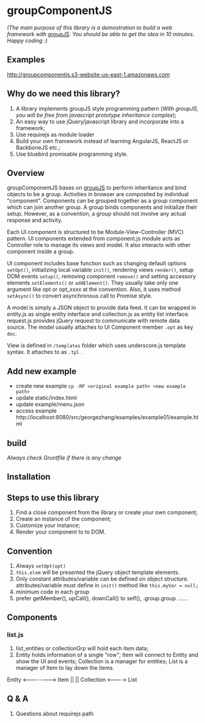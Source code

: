 # groupComponentJS

*(The main purpose of this library is a demostration to build a web framework with [groupJS](https://github.com/mainnote/groupJS). You should be able to get the idea in 10 minutes. Happy coding :)*

## Examples
<http://groupcomponentjs.s3-website-us-east-1.amazonaws.com>


## Why do we need this library?
1. A library implements groupJS style programming pattern (*With groupJS, you will be free from javascript prototype inheritance complex*);
2. An easy way to use jQuery/javascript library and incorporate into a framework;
3. Use requirejs as module loader
4. Build your own framework instead of learning AngularJS, ReactJS or BackboneJS etc.;
5. Use bluebird promisable programming style.

## Overview
groupComponentJS bases on [groupJS](https://github.com/mainnote/groupJS) to perform inheritance and bind objects to be a group. Activities in browser are composited by individual "component". Components can be grouped together as a group component which can join another group. A group binds components and initialize their setup. However, as a convention, a group should not involve any actual response and activity.

Each UI component is structured to be Module-View-Controller (MVC) pattern. UI components extended from component.js module acts as Controller role to manage its views and model. It also interacts with other component inside a group.

UI component includes base function such as changing default options `setOpt()`, initializing local variable `init()`, rendering views `render()`, setup DOM events `setup()`, removing component `remove()` and setting accessory elements `setElements()` or `addElement()`. They usually take only one argument like opt or opt_xxxx at the convention. Also, it uses method `setAsync()` to convert asynchronous call to Promise style.

A model is simply a JSON object to provide data feed. It can be wrapped in entity.js as single entity interface and collection.js as entity list interface. request.js provides jQuery request to communicate with remote data source. The model usually attaches to UI Component member `.opt` as key `doc`.

View is defined in `/templates` folder which uses underscore.js template syntax. It attaches to as `.tpl` .

## Add new example

* create new example `cp -RP <original example path> <new example path>`
* update static/index.html
* update example/menu.json
* access example http://localhost:8080/src/georgezhang/examples/example01/example.html

## build
*Always check Gruntfile if there is any change*


## Installation

## Steps to use this library
1. Find a close component from the library or create your own component;
2. Create an instance of the component;
3. Customize your instance;
4. Render your component to to DOM.

## Convention
1. Always `setOpt(opt)`
2. `this.elem` will be presented the jQuery object template elements.
3. Only constant attributes/variable can be defined on object structure. attributes/variable must define in `init()` method like `this.myVar = null;`
4. minimum code in each group
5. prefer getMember(), upCall(), downCall() to self(), .group.group .......

## Components

### list.js
1. list_entities or collectionGrp will hold each item data;
2. Entity holds information of a single "row"; Item will connect to Entity and show the UI and events; Collection is a manager for entities; List is a manager of Item to lay down the items.

Entity <--------> Item
  ||               ||
Collection <----> List




## Q & A
1. Questions about requirejs path
